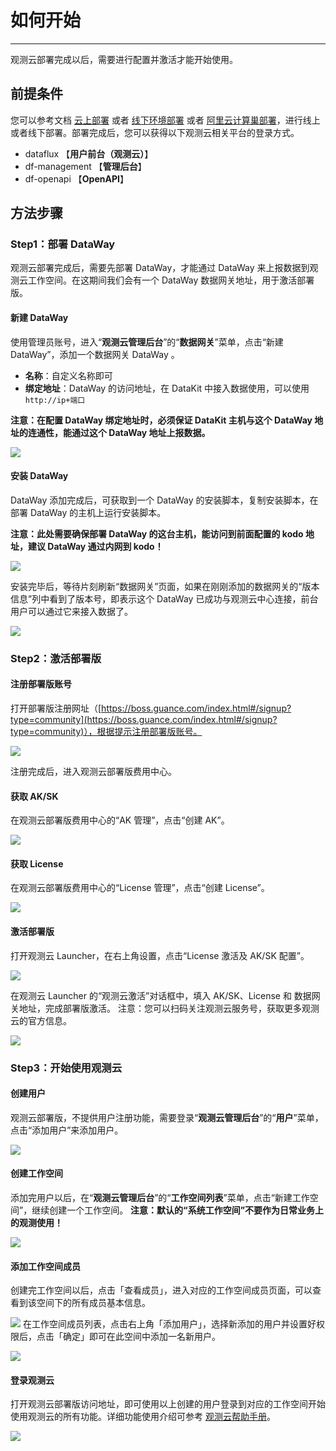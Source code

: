 # 如何开始
---

观测云部署完成以后，需要进行配置并激活才能开始使用。

## 前提条件

您可以参考文档 [云上部署](cloud-deployment-manual.md) 或者 [线下环境部署](offline-deployment-manual.md)  或者 [阿里云计算巢部署](https://help.aliyun.com/document_detail/416711.html?spm=5176.26884182.J_4028621810.1.3a4b7bbbT89v0m)，进行线上或者线下部署。部署完成后，您可以获得以下观测云相关平台的登录方式。

- dataflux 【**用户前台（观测云）**】
- df-management 【**管理后台**】
- df-openapi 【**OpenAPI**】

## 方法步骤

### Step1：部署 DataWay

观测云部署完成后，需要先部署 DataWay，才能通过 DataWay 来上报数据到观测云工作空间。在这期间我们会有一个 DataWay 数据网关地址，用于激活部署版。

#### 新建 DataWay
使用管理员账号，进入“**观测云管理后台**”的“**数据网关**”菜单，点击“新建 DataWay”，添加一个数据网关 DataWay 。

- **名称**：自定义名称即可
- **绑定地址**：DataWay 的访问地址，在 DataKit 中接入数据使用，可以使用 `http://ip+端口`

**注意：在配置 DataWay 绑定地址时，必须保证 DataKit 主机与这个 DataWay 地址的连通性，能通过这个 DataWay 地址上报数据。**

![](img/12.deployment_1.png)

#### 安装 DataWay
DataWay 添加完成后，可获取到一个 DataWay 的安装脚本，复制安装脚本，在部署 DataWay 的主机上运行安装脚本。

**注意：此处需要确保部署 DataWay 的这台主机，能访问到前面配置的 kodo 地址，建议 DataWay 通过内网到 kodo！**

![](img/12.deployment_2.png)

安装完毕后，等待片刻刷新“数据网关”页面，如果在刚刚添加的数据网关的“版本信息”列中看到了版本号，即表示这个 DataWay 已成功与观测云中心连接，前台用户可以通过它来接入数据了。

![](img/12.deployment_3.png)

### Step2：激活部署版

#### 注册部署版账号

打开部署版注册网址（[https://boss.guance.com/index.html#/signup?type=community](https://boss.guance.com/index.html#/signup?type=community)），根据提示注册部署版账号。

![](img/6.deployment_3.png)

注册完成后，进入观测云部署版费用中心。

<!--
![](img/12.deployment_5.png)
-->
#### 获取 AK/SK

在观测云部署版费用中心的“AK 管理”，点击“创建 AK”。

![](img/6.deployment_6.png)

#### 获取 License

在观测云部署版费用中心的“License 管理”，点击“创建 License”。

![](img/6.deployment_7.png)

#### 激活部署版
打开观测云 Launcher，在右上角设置，点击“License 激活及 AK/SK 配置”。

![](img/12.deployment_8.png)

在观测云 Launcher 的“观测云激活”对话框中，填入 AK/SK、License 和 数据网关地址，完成部署版激活。
注意：您可以扫码关注观测云服务号，获取更多观测云的官方信息。

![](img/12.deployment_9.png)

### Step3：开始使用观测云
#### 创建用户
观测云部署版，不提供用户注册功能，需要登录“**观测云管理后台**”的“**用户**”菜单，点击“添加用户”来添加用户。

![](img/12.deployment_10.png)

#### 创建工作空间
添加完用户以后，在“**观测云管理后台**”的“**工作空间列表**”菜单，点击“新建工作空间”，继续创建一个工作空间。
**注意：默认的“系统工作空间”不要作为日常业务上的观测使用！**

![](img/12.deployment_11.png)

#### 添加工作空间成员
创建完工作空间以后，点击「查看成员」，进入对应的工作空间成员页面，可以查看到该空间下的所有成员基本信息。

![](img/12.deployment_12.png)
在工作空间成员列表，点击右上角「添加用户」，选择新添加的用户并设置好权限后，点击「确定」即可在此空间中添加一名新用户。

![](img/12.deployment_13.png)
#### 登录观测云
打开观测云部署版访问地址，即可使用以上创建的用户登录到对应的工作空间开始使用观测云的所有功能。详细功能使用介绍可参考 [观测云帮助手册](https://docs.guance.com/)。

![](img/12.deployment_14.png)



